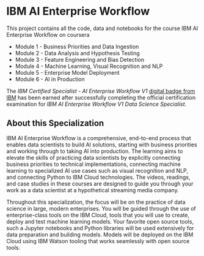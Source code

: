 # IBM AI Enterprise Workflow
This project contains all the code, data and notebooks for the course IBM AI Enterprise Workflow on coursera
* Module 1 - Business Priorities and Data Ingestion
* Module 2 - Data Analysis and Hypothesis Testing
* Module 3 - Feature Engineering and Bias Detection
* Module 4 - Machine Learning, Visual Recognition and NLP
* Module 5 - Enterprise Model Deployment
* Module 6 - AI in Production

The *IBM Certified Specialist - AI Enterprise Workflow V1* [digital badge from IBM](https://www.youracclaim.com/badges/60f31114-0e31-4609-8407-4fbab9c66163/linked_in_profile) has been earned after successfully completing the official certification examination for *IBM AI Enterprise Workflow V1 Data Science Specialist*.

## About this Specialization
IBM AI Enterprise Workflow is a comprehensive, end-to-end process that enables data scientists to build AI solutions, starting with business priorities and working through to taking AI into production. The learning aims to elevate the skills of practicing data scientists by explicitly connecting business priorities to technical implementations, connecting machine learning to specialized AI use cases such as visual recognition and NLP, and connecting Python to IBM Cloud technologies. The videos, readings, and case studies in these courses are designed to guide you through your work as a data scientist at a hypothetical streaming media company.

Throughout this specialization, the focus will be on the practice of data science in large, modern enterprises. You will be guided through the use of enterprise-class tools on the IBM Cloud, tools that you will use to create, deploy and test machine learning models. Your favorite open source tools, such a Jupyter notebooks and Python libraries will be used extensively for data preparation and building models. Models will be deployed on the IBM Cloud using IBM Watson tooling that works seamlessly with open source tools.
